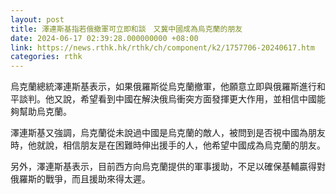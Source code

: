 ```yaml
---
layout: post
title: 澤連斯基指若俄撤軍可立即和談　又冀中國成為烏克蘭的朋友
date: 2024-06-17 02:39:28.000000000 +08:00
link: https://news.rthk.hk/rthk/ch/component/k2/1757706-20240617.htm
categories: rthk
---
```


烏克蘭總統澤連斯基表示，如果俄羅斯從烏克蘭撤軍，他願意立即與俄羅斯進行和平談判。他又說，希望看到中國在解決俄烏衝突方面發揮更大作用，並相信中國能夠幫助烏克蘭。

澤連斯基又強調，烏克蘭從未說過中國是烏克蘭的敵人，被問到是否視中國為朋友時，他就說，相信朋友是在困難時伸出援手的人，他希望中國成為烏克蘭的朋友。

另外，澤連斯基表示，目前西方向烏克蘭提供的軍事援助，不足以確保基輔贏得對俄羅斯的戰爭，而且援助來得太遲。
